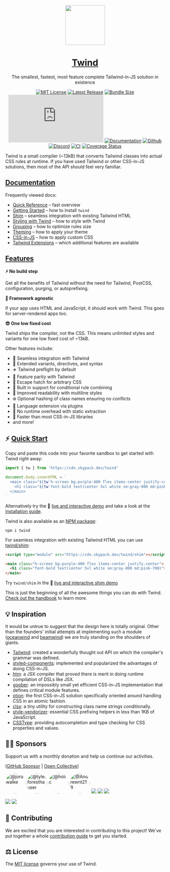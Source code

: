 <div align="center">

<img src="https://twind.dev/assets/twind-logo-animated.svg" height="125" width="125" />
<a href="https://twind.dev" align="center"><h1>Twind</h1></a>

<p align="center">
The smallest, fastest, most feature complete Tailwind-in-JS solution in existence
</p>

[![MIT License](https://flat.badgen.net/github/license/tw-in-js/twind)](https://github.com/tw-in-js/twind/blob/main/LICENSE)
[![Latest Release](https://flat.badgen.net/npm/v/twind?icon=npm&label&cache=10800&color=blue)](https://www.npmjs.com/package/twind)
[![Bundle Size](https://flat.badgen.net/bundlephobia/minzip/twind?icon=packagephobia&label&color=blue&cache=10800)](https://bundlephobia.com/result?p=twind 'gzip bundle size (including dependencies)')
[![Package Size](https://flat.badgen.net/badgesize/brotli/https://cdn.jsdelivr.net/npm/twind/twind.min.js?icon=jsdelivr&label&color=blue&cache=10800)](https://unpkg.com/twind/twind.js 'brotli package size (without dependencies)')
[![Documentation](https://flat.badgen.net/badge/icon/Documentation?icon=awesome&label)](https://twind.dev)
[![Github](https://flat.badgen.net/badge/icon/tw-in-js%2Ftwind?icon=github&label)](https://github.com/tw-in-js/twind)
[![Discord](https://flat.badgen.net/badge/icon/discord?icon=discord&label)](https://discord.com/invite/2aP5NkszvD)
[![CI](https://github.com/tw-in-js/twind/workflows/CI/badge.svg)](https://github.com/tw-in-js/twind/actions?query=workflow%3Aci)
[![Coverage Status](https://flat.badgen.net/coveralls/c/github/tw-in-js/twind/main?icon=codecov&label&cache=10800)](https://coveralls.io/github/tw-in-js/twind?branch=main)

</div>

Twind is a small compiler (~13kB) that converts Tailwind classes into actual CSS rules at runtime. If you have used Tailwind or other CSS-in-JS solutions, then most of the API should feel very familiar.

## [Documentation](https://twind.dev)

Frequently viewed docs:

- [Quick Reference](https://twind.dev/handbook/quick-reference.html) – fast overview
- [Getting Started](https://twind.dev/handbook/getting-started.html) – how to install `twind`
- [Shim](https://twind.dev/handbook/the-shim.html) – seamless integration with existing Tailwind HTML
- [Styling with Twind](https://twind.dev/handbook/styling-with-twind.html) – how to style with Twind
- [Grouping](https://twind.dev/handbook/grouping-syntax.html) – how to optimize rules size
- [Theming](https://twind.dev/handbook/configuration.html#theme) – how to apply your theme
- [CSS-in-JS](https://twind.dev/handbook/css-in-twind.html) – how to apply custom CSS
- [Tailwind Extensions](https://twind.dev/handbook/extended-functionality.html) – which additional features are available

## [Features](http://twind.dev/handbook/introduction.html#features)

**⚡️ No build step**

Get all the benefits of Tailwind without the need for Tailwind, PostCSS, configuration, purging, or autoprefixing.

**🚀 Framework agnostic**

If your app uses HTML and JavaScript, it should work with Twind. This goes for server-rendered apps too.

**😎 One low fixed cost**

Twind ships the compiler, not the CSS. This means unlimited styles and variants for one low fixed cost of ~13kB.

Other features include:

- 🎨 Seamless integration with Tailwind
- 🎯 Extended variants, directives, and syntax
- ✈️ Tailwind preflight by default
- 🤝 Feature parity with Tailwind
- 🚓 Escape hatch for arbitrary CSS
- 🤖 Built in support for conditional rule combining
- 🧐 Improved readability with multiline styles
- ❄️ Optional hashing of class names ensuring no conflicts
- 🔌 Language extension via plugins
- 🎩 No runtime overhead with static extraction
- 🚅 Faster than most CSS-in-JS libraries
- and more!

## ⚡️ [Quick Start](http://twind.dev/handbook/getting-started.html)

Copy and paste this code into your favorite sandbox to get started with Twind right away:

```js
import { tw } from 'https://cdn.skypack.dev/twind'

document.body.innerHTML = `
  <main class="${tw`h-screen bg-purple-400 flex items-center justify-center`}">
    <h1 class="${tw`font-bold text(center 5xl white sm:gray-800 md:pink-700)`}">This is Twind!</h1>
  </main>
`
```

Alternatively try the 🚀 [live and interactive demo](https://esm.codes/#aW1wb3J0IHsgdHcgfSBmcm9tICdodHRwczovL2Nkbi5za3lwYWNrLmRldi90d2luZCcKCmRvY3VtZW50LmJvZHkuaW5uZXJIVE1MID0gYAogIDxtYWluIGNsYXNzPSIke3R3YGgtc2NyZWVuIGJnLXB1cnBsZS00MDAgZmxleCBpdGVtcy1jZW50ZXIganVzdGlmeS1jZW50ZXJgfSI+CiAgICA8aDEgY2xhc3M9IiR7dHdgZm9udC1ib2xkIHRleHQoY2VudGVyIDV4bCB3aGl0ZSBzbTpncmF5LTgwMCBtZDpwaW5rLTcwMClgfSI+VGhpcyBpcyBUd2luZCE8L2gxPgogIDwvbWFpbj4KYA==) and take a look at the [installation guide](https://twind.dev/handbook/getting-started).

Twind is also available as an [NPM package](https://www.npmjs.com/package/twind):

```
npm i twind
```

For seamless integration with existing Tailwind HTML you can use [twind/shim](https://twind.dev/handbook/the-shim.html):

```html
<script type="module" src="https://cdn.skypack.dev/twind/shim"></script>

<main class="h-screen bg-purple-400 flex items-center justify-center">
  <h1 class="font-bold text(center 5xl white sm:gray-800 md:pink-700)">This is Twind!</h1>
</main>
```

Try `twind/shim` in the 🚀 [live and interactive shim demo](https://esm.codes/#aW1wb3J0ICdodHRwczovL2Nkbi5za3lwYWNrLmRldi90d2luZC9zaGltJwoKZG9jdW1lbnQuYm9keS5pbm5lckhUTUwgPSBgCiAgPG1haW4gY2xhc3M9Imgtc2NyZWVuIGJnLXB1cnBsZS00MDAgZmxleCBpdGVtcy1jZW50ZXIganVzdGlmeS1jZW50ZXIiPgogICAgPGgxIGNsYXNzPSJmb250LWJvbGQgdGV4dChjZW50ZXIgNXhsIHdoaXRlIHNtOmdyYXktODAwIG1kOnBpbmstNzAwKSI+CiAgICAgIFRoaXMgaXMgVHdpbmQhCiAgICA8L2gxPgogIDwvbWFpbj4KYA==)

This is just the beginning of all the awesome things you can do with Twind. [Check out the handbook](https://twind.dev/handbook/introduction.html) to learn more.

## 💡 Inspiration

It would be untrue to suggest that the design here is totally original. Other than the founders' initial attempts at implementing such a module ([oceanwind](https://github.com/lukejacksonn/oceanwind) and [beamwind](https://github.com/kenoxa/beamwind)) we are truly standing on the shoulders of giants.

- [Tailwind](https://tailwindcss.com/): created a wonderfully thought out API on which the compiler's grammar was defined.
- [styled-components](https://styled-components.com/): implemented and popularized the advantages of doing CSS-in-JS.
- [htm](https://github.com/developit/htm): a JSX compiler that proved there is merit in doing runtime compilation of DSLs like JSX.
- [goober](https://github.com/cristianbote/goober): an impossibly small yet efficient CSS-in-JS implementation that defines critical module features.
- [otion](https://github.com/kripod/otion): the first CSS-in-JS solution specifically oriented around handling CSS in an atomic fashion.
- [clsx](https://github.com/lukeed/clsx): a tiny utility for constructing class name strings conditionally.
- [style-vendorizer](https://github.com/kripod/style-vendorizer): essential CSS prefixing helpers in less than 1KB of JavaScript.
- [CSSType](https://github.com/frenic/csstype): providing autocompletion and type checking for CSS properties and values.

## 🙏🏾 Sponsors

Support us with a monthly donation and help us continue our activities.

[[GitHub Sponsor](https://github.com/sponsors/tw-in-js) | [Open Collective](https://opencollective.com/twind)]

<a href="https://github.com/jordwalke" target="_blank"><img style="border-radius: 50%!important" src="https://avatars.githubusercontent.com/u/977348?v=4" width="64" height="64" alt="@jordwalke"></a>
<a href="https://github.com/tylerforesthauser" target="_blank"><img style="border-radius: 50%!important" src="https://avatars.githubusercontent.com/u/1226786?v=4" width="64" height="64" alt="@tylerforesthauser"></a>
<a href="https://github.com/holic" target="_blank"><img style="border-radius: 50%!important" src="https://avatars.githubusercontent.com/u/508855?v=4" width="64" height="64" alt="@holic"></a>
<a href="https://github.com/Andrewnt219" target="_blank"><img style="border-radius: 50%!important" src="https://avatars.githubusercontent.com/u/52666982?v=4" width="64" height="64" alt="@Andrewnt219"></a>
<a href="https://opencollective.com/twind/backer/0/website" target="_blank"><img src="https://opencollective.com/twind/backer/0/avatar.svg"></a>
<a href="https://opencollective.com/twind/backer/1/website" target="_blank"><img src="https://opencollective.com/twind/backer/1/avatar.svg"></a>
<a href="https://opencollective.com/twind/backer/2/website" target="_blank"><img src="https://opencollective.com/twind/backer/2/avatar.svg"></a>

<a href="https://opencollective.com/twind/sponsor/0/website" target="_blank"><img src="https://opencollective.com/twind/sponsor/0/avatar.svg"></a>
<a href="https://opencollective.com/twind/sponsor/1/website" target="_blank"><img src="https://opencollective.com/twind/sponsor/1/avatar.svg"></a>

## 🤝 Contributing

We are excited that you are interested in contributing to this project! We've put together a whole [contribution guide](https://twind.dev/handbook/contributing.html) to get you started.

## ⚖️ License

The [MIT license](https://github.com/tw-in-js/twind/blob/main/LICENSE) governs your use of Twind.
